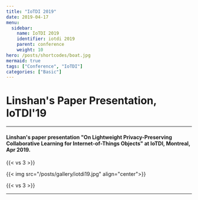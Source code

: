 ```yaml
---
title: "IoTDI 2019"
date: 2019-04-17
menu:
  sidebar:
    name: IoTDI 2019
    identifier: iotdi 2019
    parent: conference
    weight: 10
hero: /posts/shortcodes/boat.jpg
mermaid: true
tags: ["Conference", "IoTDI"]
categories: ["Basic"]
---
```

# Linshan's Paper Presentation, IoTDI'19

---

#### Linshan's paper presentation "On Lightweight Privacy-Preserving Collaborative Learning for Internet-of-Things Objects" at IoTDI, Montreal, Apr 2019.

{{< vs 3 >}}

{{< img src="/posts/gallery/iotdi19.jpg" align="center">}}

{{< vs 3 >}}



---
